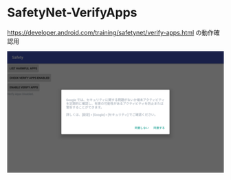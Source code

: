 # SafetyNet-VerifyApps
https://developer.android.com/training/safetynet/verify-apps.html の動作確認用

![](screenshot.png)